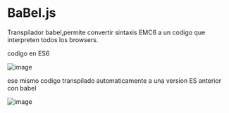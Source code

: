 # BaBel.js

Transpilador babel,permite convertir sintaxis EMC6 a un codigo que interpreten todos los browsers.

codigo en ES6

![image](https://user-images.githubusercontent.com/66194848/134851180-5ee86e73-94cb-4e58-b1f8-ece8b523691b.png)


ese mismo codigo transpilado automaticamente a una version ES anterior con babel

![image](https://user-images.githubusercontent.com/66194848/134851264-4b36e16f-54cc-4575-8991-8d31a6715024.png)
